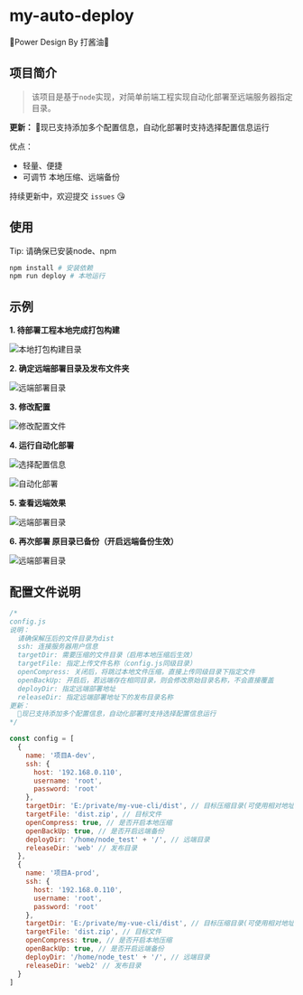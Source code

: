 # my-auto-deploy
🎉Power Design By 打酱油🎉
## 项目简介

> 该项目是基于`node`实现，对简单前端工程实现自动化部署至远端服务器指定目录。

**更新：**
🎉现已支持添加多个配置信息，自动化部署时支持选择配置信息运行

优点：
  - 轻量、便捷
  - 可调节 本地压缩、远端备份

持续更新中，欢迎提交 `issues` 😘

## 使用

Tip: 请确保已安装node、npm
```bash
npm install # 安装依赖
npm run deploy # 本地运行
```

## 示例
**1. 待部署工程本地完成打包构建**

![本地打包构建目录](https://upload-images.jianshu.io/upload_images/16708123-33f19b914e73c3bc.png?imageMogr2/auto-orient/strip%7CimageView2/2/w/1240)

**2. 确定远端部署目录及发布文件夹**

![远端部署目录](https://upload-images.jianshu.io/upload_images/16708123-ab32ab9c74fa0097.png?imageMogr2/auto-orient/strip%7CimageView2/2/w/1240)

**3. 修改配置**

![修改配置文件](https://upload-images.jianshu.io/upload_images/16708123-2a9c99dd4e7e032c.png?imageMogr2/auto-orient/strip%7CimageView2/2/w/1240)

**4. 运行自动化部署**

![选择配置信息](https://upload-images.jianshu.io/upload_images/16708123-cb9cafd23d9af3ac.png?imageMogr2/auto-orient/strip%7CimageView2/2/w/1240)

![自动化部署](https://upload-images.jianshu.io/upload_images/16708123-8b616e635b1d8ff6.png?imageMogr2/auto-orient/strip%7CimageView2/2/w/1240)

**5. 查看远端效果**

![远端部署目录](https://upload-images.jianshu.io/upload_images/16708123-0142fbe7b8ef9bc6.png?imageMogr2/auto-orient/strip%7CimageView2/2/w/1240)

**6. 再次部署 原目录已备份（开启远端备份生效）**

![远端部署目录](https://upload-images.jianshu.io/upload_images/16708123-ad5f1c9f130abf74.png?imageMogr2/auto-orient/strip%7CimageView2/2/w/1240)

## 配置文件说明
```js
/*
config.js
说明：
  请确保解压后的文件目录为dist
  ssh: 连接服务器用户信息
  targetDir: 需要压缩的文件目录（启用本地压缩后生效）
  targetFile: 指定上传文件名称（config.js同级目录）
  openCompress: 关闭后，将跳过本地文件压缩，直接上传同级目录下指定文件
  openBackUp: 开启后，若远端存在相同目录，则会修改原始目录名称，不会直接覆盖
  deployDir: 指定远端部署地址
  releaseDir: 指定远端部署地址下的发布目录名称
更新：
  🎉现已支持添加多个配置信息，自动化部署时支持选择配置信息运行
*/

const config = [
  {
    name: '项目A-dev',
    ssh: {
      host: '192.168.0.110',
      username: 'root',
      password: 'root'
    },
    targetDir: 'E:/private/my-vue-cli/dist', // 目标压缩目录(可使用相对地址)
    targetFile: 'dist.zip', // 目标文件
    openCompress: true, // 是否开启本地压缩
    openBackUp: true, // 是否开启远端备份
    deployDir: '/home/node_test' + '/', // 远端目录
    releaseDir: 'web' // 发布目录
  },
  {
    name: '项目A-prod',
    ssh: {
      host: '192.168.0.110',
      username: 'root',
      password: 'root'
    },
    targetDir: 'E:/private/my-vue-cli/dist', // 目标压缩目录(可使用相对地址)
    targetFile: 'dist.zip', // 目标文件
    openCompress: true, // 是否开启本地压缩
    openBackUp: true, // 是否开启远端备份
    deployDir: '/home/node_test' + '/', // 远端目录
    releaseDir: 'web2' // 发布目录
  }
]
```
